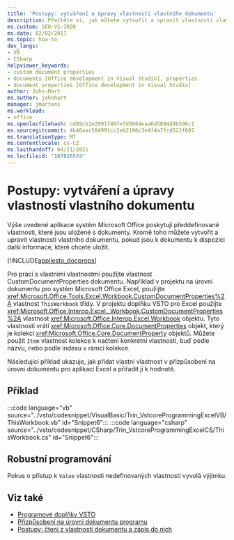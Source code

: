 ```yaml
---
title: 'Postupy: vytváření a úpravy vlastností vlastního dokumentu'
description: Přečtěte si, jak můžete vytvořit a upravit vlastnosti vlastního dokumentu, pokud jsou k dokumentu k dispozici další informace, které chcete uložit.
ms.custom: SEO-VS-2020
ms.date: 02/02/2017
ms.topic: how-to
dev_langs:
- VB
- CSharp
helpviewer_keywords:
- custom document properties
- documents [Office development in Visual Studio], properties
- document properties [Office development in Visual Studio]
author: John-Hart
ms.author: johnhart
manager: jmartens
ms.workload:
- office
ms.openlocfilehash: cd89cb1e2991f48fefd9984eaa6d5894d9b506c1
ms.sourcegitcommit: 4b40aac584991cc2eb2186c3e4f4a7fcd522f607
ms.translationtype: MT
ms.contentlocale: cs-CZ
ms.lasthandoff: 04/21/2021
ms.locfileid: "107826574"
---
```

# <a name="how-to-create-and-modify-custom-document-properties"></a>Postupy: vytváření a úpravy vlastností vlastního dokumentu
  Výše uvedené aplikace systém Microsoft Office poskytují předdefinované vlastnosti, které jsou uložené s dokumenty. Kromě toho můžete vytvořit a upravit vlastnosti vlastního dokumentu, pokud jsou k dokumentu k dispozici další informace, které chcete uložit.

 [!INCLUDE[appliesto_docprops](../vsto/includes/appliesto-docprops-md.md)]

 Pro práci s vlastními vlastnostmi použijte vlastnost CustomDocumentProperties dokumentu. Například v projektu na úrovni dokumentu pro systém Microsoft Office Excel, použijte <xref:Microsoft.Office.Tools.Excel.Workbook.CustomDocumentProperties%2A> vlastnost `ThisWorkbook` třídy. V projektu doplňku VSTO pro Excel použijte <xref:Microsoft.Office.Interop.Excel._Workbook.CustomDocumentProperties%2A> vlastnost <xref:Microsoft.Office.Interop.Excel.Workbook> objektu. Tyto vlastnosti vrátí <xref:Microsoft.Office.Core.DocumentProperties> objekt, který je kolekcí <xref:Microsoft.Office.Core.DocumentProperty> objektů. Můžete použít `Item` vlastnost kolekce k načtení konkrétní vlastnosti, buď podle názvu, nebo podle indexu v rámci kolekce.

 Následující příklad ukazuje, jak přidat vlastní vlastnost v přizpůsobení na úrovni dokumentu pro aplikaci Excel a přiřadit ji k hodnotě.

## <a name="example"></a>Příklad
 :::code language="vb" source="../vsto/codesnippet/VisualBasic/Trin_VstcoreProgrammingExcelVB/ThisWorkbook.vb" id="Snippet6":::
 :::code language="csharp" source="../vsto/codesnippet/CSharp/Trin_VstcoreProgrammingExcelCS/ThisWorkbook.cs" id="Snippet6":::

## <a name="robust-programming"></a>Robustní programování
 Pokus o přístup k `Value` vlastnosti nedefinovaných vlastností vyvolá výjimku.

## <a name="see-also"></a>Viz také
- [Programové doplňky VSTO](../vsto/programming-vsto-add-ins.md)
- [Přizpůsobení na úrovni dokumentu programu](../vsto/programming-document-level-customizations.md)
- [Postupy: čtení z vlastností dokumentu a zápis do nich](../vsto/how-to-read-from-and-write-to-document-properties.md)
